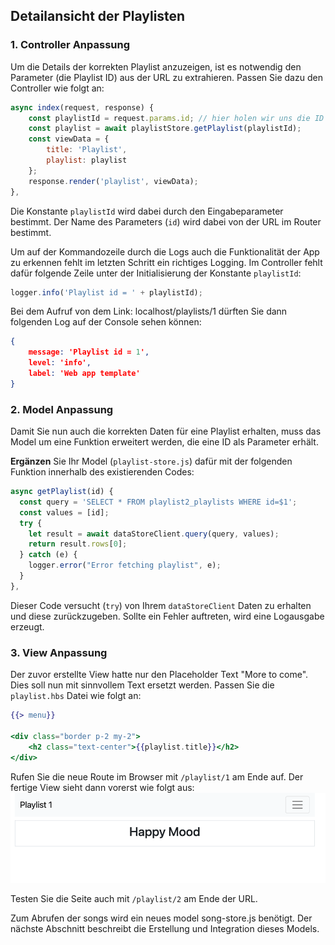 ## Detailansicht der Playlisten

### 1. Controller Anpassung

Um die Details der korrekten Playlist anzuzeigen, ist es notwendig den Parameter (die Playlist ID) aus der URL zu extrahieren. Passen Sie dazu den Controller wie folgt an:
~~~js
async index(request, response) { 
    const playlistId = request.params.id; // hier holen wir uns die ID
    const playlist = await playlistStore.getPlaylist(playlistId); 
    const viewData = { 
        title: 'Playlist', 
        playlist: playlist 
    }; 
    response.render('playlist', viewData); 
}, 
~~~
Die Konstante `playlistId` wird dabei durch den Eingabeparameter bestimmt. Der Name des Parameters (`id`) wird dabei von der URL im Router bestimmt.

Um auf der Kommandozeile durch die Logs auch die Funktionalität der App zu erkennen fehlt im letzten Schritt ein richtiges Logging. Im Controller fehlt dafür folgende Zeile unter der Initialisierung der Konstante `playlistId`:

~~~ js
logger.info('Playlist id = ' + playlistId); 
~~~

Bei dem Aufruf von dem Link: localhost/playlists/1 dürften Sie dann folgenden Log auf der Console sehen können:
~~~ json
{
    message: 'Playlist id = 1',
    level: 'info',
    label: 'Web app template' 
}
~~~

### 2. Model Anpassung
Damit Sie nun auch die korrekten Daten für eine Playlist erhalten, muss das Model um eine Funktion erweitert werden, die eine ID als Parameter erhält.

**Ergänzen** Sie Ihr Model (`playlist-store.js`) dafür mit der folgenden Funktion innerhalb des existierenden Codes:

~~~ js 
async getPlaylist(id) { 
  const query = 'SELECT * FROM playlist2_playlists WHERE id=$1'; 
  const values = [id]; 
  try { 
    let result = await dataStoreClient.query(query, values); 
    return result.rows[0]; 
  } catch (e) { 
    logger.error("Error fetching playlist", e); 
  } 
}, 
~~~

Dieser Code versucht (`try`) von Ihrem `dataStoreClient` Daten zu erhalten und diese zurückzugeben.
Sollte ein Fehler auftreten, wird eine Logausgabe erzeugt.


### 3. View Anpassung

Der zuvor erstellte View hatte nur den Placeholder Text "More to come". Dies soll nun mit sinnvollem Text ersetzt werden.
Passen Sie die `playlist.hbs` Datei wie folgt an:

~~~ handlebars
{{> menu}} 

<div class="border p-2 my-2"> 
	<h2 class="text-center">{{playlist.title}}</h2> 
</div> 
~~~

Rufen Sie die neue Route im Browser mit `/playlist/1` am Ende auf. Der fertige View sieht dann vorerst wie folgt aus:
![img.png](img/Anpassung_06.png)

Testen Sie die Seite auch mit `/playlist/2` am Ende der URL.

Zum Abrufen der songs wird ein neues model song-store.js benötigt. Der nächste Abschnitt beschreibt die Erstellung und Integration dieses Models.